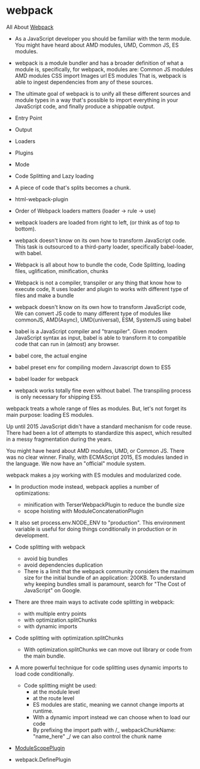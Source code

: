 # webpack

All About [Webpack](https://www.valentinog.com/blog/webpack/)

- As a JavaScript developer you should be familiar with the term module. You might have heard about AMD modules, UMD, Common JS, ES modules.

- webpack is a module bundler and has a broader definition of what a module is, specifically, for webpack, modules are:
  Common JS modules
  AMD modules
  CSS import
  Images url
  ES modules
  That is, webpack is able to ingest dependencies from any of these sources.

- The ultimate goal of webpack is to unify all these different sources and module types in a way that's possible to import everything in your JavaScript code, and finally produce a shippable output.

- Entry Point
- Output
- Loaders
- Plugins
- Mode
- Code Splitting and Lazy loading
- A piece of code that's splits becomes a chunk.
- html-webpack-plugin
- Order of Webpack loaders matters (loader -> rule -> use)
- webpack loaders are loaded from right to left, (or think as of top to bottom).
- webpack doesn't know on its own how to transform JavaScript code. This task is outsourced to a third-party loader, specifically babel-loader, with babel.
- Webpack is all about how to bundle the code, Code Splitting, loading files, uglification, minification, chunks
- Webpack is not a compiler, transpiler or any thing that know how to execute code, It uses loader and plugin to works with different type of files and make a bundle
- webpack doesn't know on its own how to transform JavaScript code, We can convert JS code to many different type of modules like commonJS, AMD(Async), UMD(universal), ESM, SystemJS using babel
- babel is a JavaScript compiler and "transpiler". Given modern JavaScript syntax as input, babel is able to transform it to compatible code that can run in (almost) any browser.
- babel core, the actual engine
- babel preset env for compiling modern Javascript down to ES5
- babel loader for webpack
- webpack works totally fine even without babel. The transpiling process is only necessary for shipping ES5.

webpack treats a whole range of files as modules. But, let's not forget its main purpose: loading ES modules.

Up until 2015 JavaScript didn't have a standard mechanism for code reuse. There had been a lot of attempts to standardize this aspect, which resulted in a messy fragmentation during the years.

You might have heard about AMD modules, UMD, or Common JS. There was no clear winner. Finally, with ECMAScript 2015, ES modules landed in the language. We now have an "official" module system.

webpack makes a joy working with ES modules and modularized code.

- In production mode instead, webpack applies a number of optimizations:

  - minification with TerserWebpackPlugin to reduce the bundle size
  - scope hoisting with ModuleConcatenationPlugin

- It also set process.env.NODE_ENV to "production". This environment variable is useful for doing things conditionally in production or in development.

- Code splitting with webpack

  - avoid big bundles
  - avoid dependencies duplication
  - There is a limit that the webpack community considers the maximum size for the initial bundle of an application: 200KB. To understand why keeping bundles small is paramount, search for "The Cost of JavaScript" on Google.

- There are three main ways to activate code splitting in webpack:

  - with multiple entry points
  - with optimization.splitChunks
  - with dynamic imports

- Code splitting with optimization.splitChunks

  - With optimization.splitChunks we can move out library or code from the main bundle.

- A more powerful technique for code splitting uses dynamic imports to load code conditionally.

  - Code splitting might be used:
    - at the module level
    - at the route level
    - ES modules are static, meaning we cannot change imports at runtime.
    - With a dynamic import instead we can choose when to load our code
    - By prefixing the import path with /_ webpackChunkName: "name_here" _/ we can also control the chunk name

- [ModuleScopePlugin](https://stackoverflow.com/questions/44114436/the-create-react-app-imports-restriction-outside-of-src-directory)
- webpack.DefinePlugin
